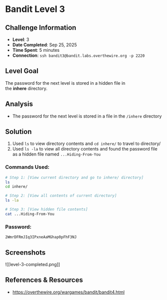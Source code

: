 # Bandit Level 3

## Challenge Information
- **Level**: 3
- **Date Completed**: Sep 25, 2025
- **Time Spent**: 5 minutes
- **Connection**: `ssh bandit3@bandit.labs.overthewire.org -p 2220`

## Level Goal
The password for the next level is stored in a hidden file in the **inhere** directory.

## Analysis
- The password for the next level is stored in a file in the `/inhere` directory

## Solution
1. Used `ls` to view directory contents and `cd inhere/` to travel to directory/
2. Used `ls -la` to view all directory contents and found the password file as a hidden file named `...Hiding-From-You`

### Commands Used:
```bash
# Step 1: [View current directory and go to inhere/ directory]
ls
cd inhere/

# Step 2: [View all contents of current directory]  
ls -la

# Step 3: [View hidden file contents]
cat ...Hiding-From-You
```
### Password: 
```
2WmrDFRmJIq3IPxneAaMGhap0pFhF3NJ
```
## Screenshots
![[level-3-completed.png]]

## References & Resources
- https://overthewire.org/wargames/bandit/bandit4.html